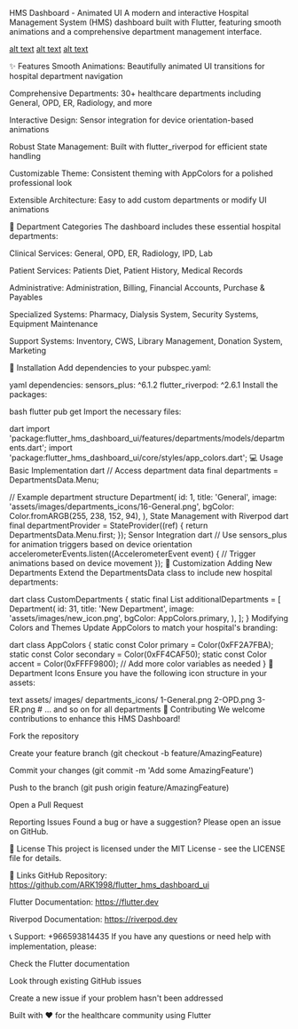 HMS Dashboard - Animated UI
A modern and interactive Hospital Management System (HMS) dashboard built with Flutter, featuring smooth animations and a comprehensive department management interface.

[alt text](assets/images/flutter_hms_dashboard_ui_1.png) 
[alt text](assets/images/flutter_hms_dashboard_ui_2.png)
[alt text](assets/images/flutter_hms_dashboard_ui_3.png)

✨ Features
Smooth Animations: Beautifully animated UI transitions for hospital department navigation

Comprehensive Departments: 30+ healthcare departments including General, OPD, ER, Radiology, and more

Interactive Design: Sensor integration for device orientation-based animations

Robust State Management: Built with flutter_riverpod for efficient state handling

Customizable Theme: Consistent theming with AppColors for a polished professional look

Extensible Architecture: Easy to add custom departments or modify UI animations

🏥 Department Categories
The dashboard includes these essential hospital departments:

Clinical Services: General, OPD, ER, Radiology, IPD, Lab

Patient Services: Patients Diet, Patient History, Medical Records

Administrative: Administration, Billing, Financial Accounts, Purchase & Payables

Specialized Systems: Pharmacy, Dialysis System, Security Systems, Equipment Maintenance

Support Systems: Inventory, CWS, Library Management, Donation System, Marketing

🚀 Installation
Add dependencies to your pubspec.yaml:

yaml
dependencies:
  sensors_plus: ^6.1.2
  flutter_riverpod: ^2.6.1
Install the packages:

bash
flutter pub get
Import the necessary files:

dart
import 'package:flutter_hms_dashboard_ui/features/departments/models/departments.dart';
import 'package:flutter_hms_dashboard_ui/core/styles/app_colors.dart';
💻 Usage
Basic Implementation
dart
// Access department data
final departments = DepartmentsData.Menu;

// Example department structure
Department(
  id: 1,
  title: 'General',
  image: 'assets/images/departments_icons/16-General.png',
  bgColor: Color.fromARGB(255, 238, 152, 94),
),
State Management with Riverpod
dart
final departmentProvider = StateProvider<Department>((ref) {
  return DepartmentsData.Menu.first;
});
Sensor Integration
dart
// Use sensors_plus for animation triggers based on device orientation
accelerometerEvents.listen((AccelerometerEvent event) {
  // Trigger animations based on device movement
});
🎨 Customization
Adding New Departments
Extend the DepartmentsData class to include new hospital departments:

dart
class CustomDepartments {
  static final List<Department> additionalDepartments = [
    Department(
      id: 31,
      title: 'New Department',
      image: 'assets/images/new_icon.png',
      bgColor: AppColors.primary,
    ),
  ];
}
Modifying Colors and Themes
Update AppColors to match your hospital's branding:

dart
class AppColors {
  static const Color primary = Color(0xFF2A7FBA);
  static const Color secondary = Color(0xFF4CAF50);
  static const Color accent = Color(0xFFFF9800);
  // Add more color variables as needed
}
📱 Department Icons
Ensure you have the following icon structure in your assets:

text
assets/
  images/
    departments_icons/
      1-General.png
      2-OPD.png
      3-ER.png
      # ... and so on for all departments
🤝 Contributing
We welcome contributions to enhance this HMS Dashboard!

Fork the repository

Create your feature branch (git checkout -b feature/AmazingFeature)

Commit your changes (git commit -m 'Add some AmazingFeature')

Push to the branch (git push origin feature/AmazingFeature)

Open a Pull Request

Reporting Issues
Found a bug or have a suggestion? Please open an issue on GitHub.

📄 License
This project is licensed under the MIT License - see the LICENSE file for details.

🔗 Links
GitHub Repository: https://github.com/ARK1998/flutter_hms_dashboard_ui

Flutter Documentation: https://flutter.dev

Riverpod Documentation: https://riverpod.dev

📞 Support: +966593814435
If you have any questions or need help with implementation, please:

Check the Flutter documentation

Look through existing GitHub issues

Create a new issue if your problem hasn't been addressed

Built with ❤️ for the healthcare community using Flutter
